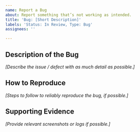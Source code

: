 ```yaml
---
name: Report a Bug
about: Report something that’s not working as intended.
title: 'Bug: [Short Description]'
labels: 'Status: In Review, Type: Bug'
assignees: ''

---
```


## Description of the Bug
_[Describe the issue / defect with as much detail as possible.]_

## How to Reproduce
_[Steps to follow to reliably reproduce the bug, if possible.]_

## Supporting Evidence
_[Provide relevant screenshots or logs if possible.]_
